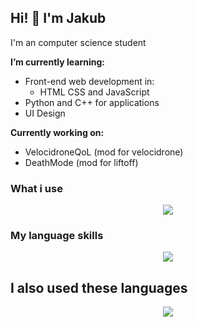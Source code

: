 ## Hi! 👋  I'm Jakub
I'm an computer science student


**I’m currently learning:** 
- Front-end web development in:
  - HTML CSS and JavaScript
- Python and C++ for applications
- UI Design 

**Currently working on:**
- VelocidroneQoL (mod for velocidrone)
- DeathMode (mod for liftoff)

### What i use
<p align="center">
  <a href="https://skillicons.dev">
    <img src="https://skillicons.dev/icons?i=arduino,raspberrypi,blender,atom,discord,bots,git,github,godot,gtk,unreal,unity,visualstudio,vscode," />
  </a>
</p>

### My language skills
<p align="center">
  <a href="https://skillicons.dev">
    <img src="https://skillicons.dev/icons?i=cpp,cmake,css,html,js,py" />
  </a>
</p>

## I also used these languages
<p align="center">
  <a href="https://skillicons.dev">
    <img src="https://skillicons.dev/icons?i=lua,mysql,powershell,php,wordpress" />
  </a>
</p>
